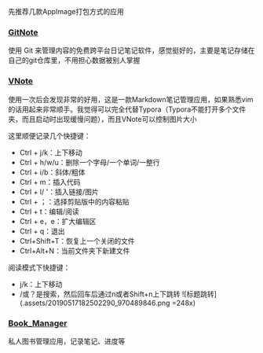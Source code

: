 
先推荐几款AppImage打包方式的应用

### [GitNote](https://gitnoteapp.com/zh/)

使用 Git 来管理内容的免费跨平台日记笔记软件，感觉挺好的，主要是笔记存储在自己的git仓库里，不用担心数据被别人掌握

### [VNote](https://github.com/tamlok/vnote)

使用一次后会发现非常的好用，这是一款Markdown笔记管理应用，如果熟悉vim的话用起来非常顺手。我觉得可以完全代替Typora（Typora不能打开多个文件夹，而且启动时出现缓慢问题），而且VNote可以控制图片大小

这里顺便记录几个快捷键：
- Ctrl + j/k：上下移动
- Ctrl + h/w/u：删除一个字母/一个单词/一整行
- Ctrl + i/b：斜体/粗体
- Ctrl + m：插入代码
- Ctrl + l/ '：插入链接/图片
- Ctrl + ；：选择剪贴版中的内容粘贴
- Ctrl + t：编辑/阅读
- Ctrl + e，e：扩大编辑区
- Ctrl + q：退出
- Ctrl+Shift+T：恢复上一个关闭的文件
- Ctrl+Alt+N：当前文件夹下新建文件

阅读模式下快捷键：
- j/k：上下移动
- /或？是搜索，然后回车后通过n或者Shift+n上下跳转
![标题跳转](.assets/20190517182502290_970489846.png =248x)
### [Book_Manager](https://appimage.github.io/Book_Manager/)

私人图书管理应用，记录笔记、进度等

